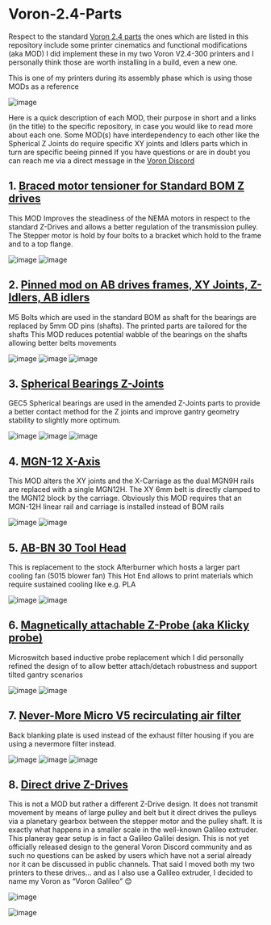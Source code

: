 # Voron-2.4-Parts

Respect to the standard [Voron 2.4 parts](https://github.com/VoronDesign/Voron-2) the ones which are listed in this repository include some printer cinematics and functional modifications (aka MOD)
I did implement these in my two Voron V2.4-300 printers and I personally think those are worth installing in a build, even a new one.

This is one of my printers during its assembly phase which is using those MODs as a reference

![image](https://user-images.githubusercontent.com/76037248/139673867-772d6020-2921-4a36-a244-ae9941130e27.png)

Here is a quick description of each MOD, their purpose in short and a links (in the title) to the specific repository, in case you would like to read more about each one.
Some MOD(s) have interdependency to each other like the Spherical Z Joints do require specific XY joints and Idlers parts which in turn are specific beeing pinned
If you have questions or are in doubt you can reach me via a direct message in the [Voron Discord](https://discord.com/channels/460117602945990666/869236671554682990)

## 1. [Braced motor tensioner for Standard BOM Z drives](https://github.com/VoronDesign/VoronUsers/blob/master/printer_mods/edwardyeeks/V2.4_z_drive_motor_tensioner_mod)
This MOD Improves the steadiness of the NEMA motors in respect to the standard Z-Drives and allows a better regulation of the transmission pulley.
The Stepper motor is hold by four bolts to a bracket which hold to the frame and to a top flange.

![image](https://user-images.githubusercontent.com/76037248/139678518-38fa6084-1987-4aad-b447-0f8192add18e.png)
![image](https://user-images.githubusercontent.com/76037248/139678531-7070acf7-27a3-476d-a3b0-bfe4da09e809.png)

## 2. [Pinned mod on AB drives frames, XY Joints, Z-Idlers, AB idlers](https://github.com/hartk1213/MISC/tree/main/Voron%20Mods/Voron%202/2.4/Voron2.4_Pins_Mod)
M5 Bolts which are used in the standard BOM as shaft for the bearings are replaced by 5mm OD pins (shafts). The printed parts are tailored for the shafts
This MOD reduces potential wabble of the bearings on the shafts allowing better belts movements

![image](https://user-images.githubusercontent.com/76037248/139678589-e655102c-c59f-407d-82ee-204d15b0a2c6.png)
![image](https://user-images.githubusercontent.com/76037248/139678610-d6c08d9e-b4d5-4c2c-98e1-70ac82004dd5.png)
![image](https://user-images.githubusercontent.com/76037248/139678628-586f0904-0819-4894-ba42-1f6533e507b4.png)


## 3. [Spherical Bearings Z-Joints](https://github.com/hartk1213/MISC/tree/main/Voron%20Mods/Voron%202/2.4/Voron2.4_GE5C)
GEC5 Spherical bearings are used in the amended Z-Joints parts to provide a better contact method for the Z joints and improve gantry geometry stability to slightly more optimum.

![image](https://user-images.githubusercontent.com/76037248/139678661-c8cbea85-02dc-420c-8a0d-ade93924ffb0.png)
![image](https://user-images.githubusercontent.com/76037248/139678671-0eef8c65-527b-4a34-83d2-f587e74bfd96.png)
![image](https://user-images.githubusercontent.com/76037248/139678689-42134482-06c9-42ca-b66e-a1ecd9b7be6d.png)

## 4. [MGN-12 X-Axis]()
This MOD alters the XY joints and the X-Carriage as the dual MGN9H rails are replaced with a single MGN12H. The XY 6mm belt is directly clamped to the MGN12 block by the carriage.
Obviously this MOD requires that an MGN-12H linear rail and carriage is installed instead of BOM rails

![image](https://user-images.githubusercontent.com/76037248/139678717-1af88849-ff51-43b7-8486-a1e0ac1cd63e.png)
![image](https://user-images.githubusercontent.com/76037248/139678739-55e4140c-f805-46a6-a1d6-cf0ba76232f2.png)

## 5. [AB-BN 30 Tool Head](https://github.com/VoronDesign/VoronUsers/tree/master/printer_mods/Badnoob/AB-BN)
This is replacement to the stock Afterburner which hosts a larger part cooling fan (5015 blower fan)
This Hot End allows to print materials which require sustained cooling like e.g. PLA 

![image](https://user-images.githubusercontent.com/76037248/139678814-4409623c-6d2c-4358-a340-c7546eebcceb.png)
![image](https://user-images.githubusercontent.com/76037248/139678828-2cf2785a-5db2-41c7-b593-5785bb544d21.png)

## 6. [Magnetically attachable Z-Probe (aka Klicky probe)](https://github.com/VoronDesign/VoronUsers/tree/master/printer_mods/JosAr/Klicky-Probe)
Microswitch based inductive probe replacement which I did personally refined the design of to allow better attach/detach robustness and support tilted gantry scenarios

![image](https://user-images.githubusercontent.com/76037248/139678767-3f066687-78da-4fe5-a770-eadb8bbc790a.png)
![image](https://user-images.githubusercontent.com/76037248/139678788-9ff89a93-a077-49db-992e-488ebc24c8fd.png)

## 7. [Never-More Micro V5 recirculating air filter](https://github.com/nevermore3d/Nevermore_Micro)
Back blanking plate is used instead of the exhaust filter housing if you are using a nevermore filter instead.

![image](https://user-images.githubusercontent.com/76037248/139678849-c4f24734-be1c-4843-ae51-0bdf71aaf6a6.png)
![image](https://user-images.githubusercontent.com/76037248/139678859-c0d339bf-8242-44dc-8756-c2bec5b35fa0.png)
![image](https://user-images.githubusercontent.com/76037248/139678880-ec443c2f-109c-407b-8d58-d762c4d340ef.png)

## 8. [Direct drive Z-Drives](https://github.com/ocgeek/Voron_2.4_Galileo)
This is not a MOD but rather a different Z-Drive design. It does not transmit movement by means of large pulley and belt but it direct drives the pulleys via a planetary gearbox between the stepper motor and the pulley shaft. It is exactly what happens in a smaller scale in the well-known Galileo extruder. This planeray gear setup is in fact a Galileo Galilei design.
This is not yet officially released design to the general Voron Discord community and as such no questions can be asked by users which have not a serial already nor it can be discussed in public channels. That said I moved both my two printers to these drives… and as I also use a Galileo extruder, I decided to name my Voron as “Voron Galileo” 😊

![image](https://user-images.githubusercontent.com/76037248/139732952-3a63194a-d049-4d05-bd1f-44ed0414a78a.png)

![image](https://user-images.githubusercontent.com/76037248/139733122-b2ff123f-bce7-403d-a49b-27a43211d5d1.png)

